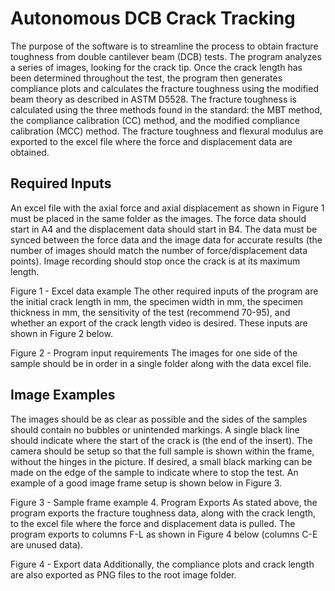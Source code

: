 # Autonomous DCB Crack Tracking

The purpose of the software is to streamline the process to obtain fracture toughness from double cantilever beam (DCB) tests. The program analyzes a series of images, looking for the crack tip. Once the crack length has been determined throughout the test, the program then generates compliance plots and calculates the fracture toughness using the modified beam theory as described in ASTM D5528. The fracture toughness is calculated using the three methods found in the standard: the MBT method, the compliance calibration (CC) method, and the modified compliance calibration (MCC) method. The fracture toughness and flexural modulus are exported to the excel file where the force and displacement data are obtained.

## Required Inputs
An excel file with the axial force and axial displacement as shown in Figure 1 must be placed in the same folder as the images. The force data should start in A4 and the displacement data should start in B4. The data must be synced between the force data and the image data for accurate results (the number of images should match the number of force/displacement data points). Image recording should stop once the crack is at its maximum length. 
 
Figure 1 - Excel data example
The other required inputs of the program are the initial crack length in mm, the specimen width in mm, the specimen thickness in mm, the sensitivity of the test (recommend 70-95), and whether an export of the crack length video is desired. These inputs are shown in Figure 2 below.
 
Figure 2 - Program input requirements
The images for one side of the sample should be in order in a single folder along with the data excel file.

## Image Examples
The images should be as clear as possible and the sides of the samples should contain no bubbles or unintended markings. A single black line should indicate where the start of the crack is (the end of the insert). The camera should be setup so that the full sample is shown within the frame, without the hinges in the picture. If desired, a small black marking can be made on the edge of the sample to indicate where to stop the test. An example of a good image frame setup is shown below in Figure 3.
 
Figure 3 - Sample frame example
4.	Program Exports
As stated above, the program exports the fracture toughness data, along with the crack length, to the excel file where the force and displacement data is pulled. The program exports to columns F-L as shown in Figure 4 below (columns C-E are unused data). 

 
Figure 4 - Export data
Additionally, the compliance plots and crack length are also exported as PNG files to the root image folder.
